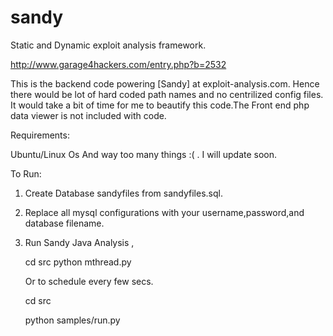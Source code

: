 sandy
=====

Static and Dynamic exploit analysis framework. 

http://www.garage4hackers.com/entry.php?b=2532

This is the backend code powering [Sandy] at exploit-analysis.com. Hence there would be lot of hard coded path names and no centrilized config files.   It would take a bit of time for me to beautify this code.The Front end php data viewer is not included with code.

Requirements:

Ubuntu/Linux Os
And way too many things :( . I will update soon. 



To Run:

1) Create Database sandyfiles from sandyfiles.sql.
2) Replace all mysql configurations with your username,password,and database filename.
3) Run Sandy Java Analysis ,
    
    cd src
    python mthread.py
   
   Or to schedule every few secs.
   
    cd src
   
    python samples/run.py 
   

  
